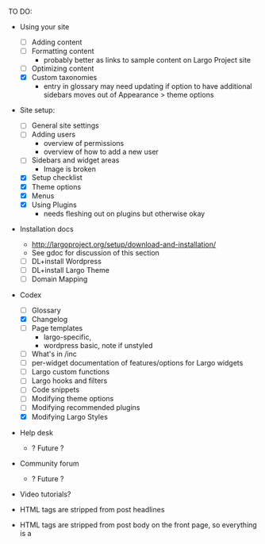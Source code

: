 TO DO:

- Using your site
	- [ ] Adding content
	- [ ] Formatting content
		- probably better as links to sample content on Largo Project site
	- [ ] Optimizing content
	- [x] Custom taxonomies
		- entry in glossary may need updating if option to have additional sidebars moves out of Appearance &gt; theme options
- Site setup:
	- [ ] General site settings
	- [ ] Adding users
		- overview of permissions
		- overview of how to add a new user
	- [ ] Sidebars and widget areas
		- Image is broken
	- [x] Setup checklist
	- [x] Theme options
	- [x] Menus
	- [x] Using Plugins
		- needs fleshing out on plugins but otherwise okay
- Installation docs
	- http://largoproject.org/setup/download-and-installation/
	- See gdoc for discussion of this section
	- [ ] DL+install Wordpress
	- [ ] DL+install Largo Theme
	- [ ] Domain Mapping
- Codex 
	- [ ] Glossary
	- [x] Changelog
	- [ ] Page templates 
		- largo-specific, 
		- wordpress basic, note if unstyled
	- [ ] What's in /inc
	- [ ] per-widget documentation of features/options for Largo widgets
	- [ ] Largo custom functions
	- [ ] Largo hooks and filters
	- [ ] Code snippets
	- [ ] Modifying theme options
	- [ ] Modifying recommended plugins
	- [x] Modifying Largo Styles
- Help desk 
	- ? Future ?
- Community forum 
	- ? Future ?
	

- Video tutorials? 


- HTML tags are stripped from post headlines
- HTML tags are stripped from post body on the front page, so everything is a <p>

